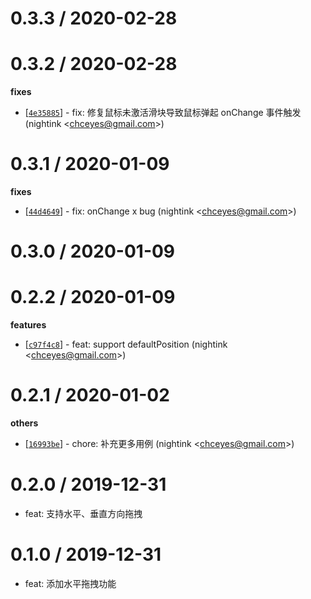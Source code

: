
0.3.3 / 2020-02-28
==================

0.3.2 / 2020-02-28
==================

**fixes**
  * [[`4e35885`](http://github.com/nightink/react-dragblock/commit/4e35885d097c095b27b14098d3bfc94613b4cff1)] - fix: 修复鼠标未激活滑块导致鼠标弹起 onChange 事件触发 (nightink <<chceyes@gmail.com>>)

0.3.1 / 2020-01-09
==================

**fixes**
  * [[`44d4649`](http://github.com/nightink/react-dragblock/commit/44d46492518755a56f7b8f438dccd03bc62ea6ad)] - fix: onChange x bug (nightink <<chceyes@gmail.com>>)

0.3.0 / 2020-01-09
==================

0.2.2 / 2020-01-09
==================

**features**
  * [[`c97f4c8`](http://github.com/nightink/react-dragblock/commit/c97f4c818e0c246c26aa9a0f62b32fbb40e5fd37)] - feat: support defaultPosition (nightink <<chceyes@gmail.com>>)

0.2.1 / 2020-01-02
==================

**others**
  * [[`16993be`](http://github.com/nightink/react-dragblock/commit/16993be96b2e30b2cc2625ca0e9c5c51b114f0a7)] - chore: 补充更多用例 (nightink <<chceyes@gmail.com>>)

0.2.0 / 2019-12-31
==================

  * feat: 支持水平、垂直方向拖拽

0.1.0 / 2019-12-31
==================

  * feat: 添加水平拖拽功能
